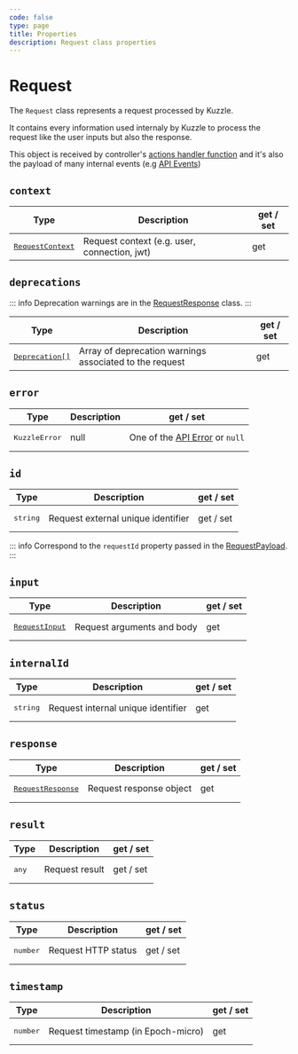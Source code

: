 ```yaml
---
code: false
type: page
title: Properties
description: Request class properties
---
```


# Request

The `Request` class represents a request processed by Kuzzle.  

It contains every information used internaly by Kuzzle to process the request like the user inputs but also the response.

This object is received by controller's [actions handler function](/core/2/guides/develop-on-kuzzle/2-api-controllers#handler-function) and it's also the payload of many internal events (e.g [API Events](/core/2/framework/events/api))

## `context`

| Type                  | Description       | get / set |
|-----------------------|-------------------|-----------|
| <pre>[RequestContext](/core/2/framework/classes/request)</pre> | Request context (e.g. user, connection, jwt) | get |

## `deprecations`

<DeprecatedBadge version="change-me" />

::: info
Deprecation warnings are in the [RequestResponse](/core/2/framework/classes/request-response) class.
:::

| Type                  | Description       | get / set |
|-----------------------|-------------------|-----------|
| <pre>[Deprecation[]](/core/2/framework/types/deprecation)</pre> | Array of deprecation warnings associated to the request | get |

## `error`

| Type                  | Description       | get / set |
|-----------------------|-------------------|-----------|
| <pre>KuzzleError|null</pre> | One of the [API Error](/core/2/api/errors/types) or `null` | get |

## `id`

| Type                  | Description       | get / set |
|-----------------------|-------------------|-----------|
| <pre>string</pre> | Request external unique identifier | get / set |

::: info
Correspond to the `requestId` property passed in the [RequestPayload](/core/2/api/payloads/request).
:::

## `input`

| Type                  | Description       | get / set |
|-----------------------|-------------------|-----------|
| <pre>[RequestInput](/core/2/framework/classes/request-input)</pre> | Request arguments and body | get |

## `internalId`

| Type                  | Description       | get / set |
|-----------------------|-------------------|-----------|
| <pre>string</pre> | Request internal unique identifier | get |

## `response`

| Type                  | Description       | get / set |
|-----------------------|-------------------|-----------|
| <pre>[RequestResponse](/core/2/framework/classes/request-response)</pre> | Request response object | get |

## `result`

| Type                  | Description       | get / set |
|-----------------------|-------------------|-----------|
| <pre>any</pre> | Request result | get / set |

## `status`

| Type                  | Description       | get / set |
|-----------------------|-------------------|-----------|
| <pre>number</pre> | Request HTTP status | get / set |

## `timestamp`

| Type                  | Description       | get / set |
|-----------------------|-------------------|-----------|
| <pre>number</pre> | Request timestamp (in Epoch-micro) | get |
